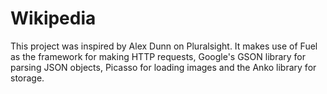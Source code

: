 # Wikipedia
This project was inspired by Alex Dunn on Pluralsight.
It makes use of Fuel as the framework for making HTTP requests, Google's GSON library for parsing JSON objects, Picasso for loading images and the Anko library for storage.
